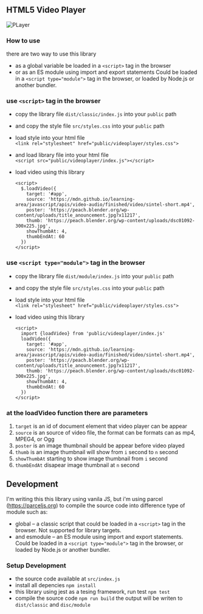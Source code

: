 ## HTML5 Video Player
![PLayer](https://media3.giphy.com/media/RgCbpcmdvm6nCBHUsQ/giphy.gif)

### How to use
there are two way to use this library
- as a global variable be loaded in a `<script>` tag in the browser
- or as an ES module using import and export statements Could be loaded in a `<script type="module">` tag in the browser, or loaded by Node.js or another bundler.

### use `<script>` tag in the browser
 - copy the library file `dist/classic/index.js` into your `public` path
 - and copy the style file `src/styles.css` into your `public` path
 - load style into your html file<br>
   `<link rel="stylesheet" href="public/videoplayer/styles.css">`<br>
 - and load library file into your html file<br>
   `<script src="public/videoplayer/index.js"></script>`<br>
- load video using this library

  ```
  <script>
    $.loadVideo({
      target: '#app',
      source: 'https://mdn.github.io/learning-area/javascript/apis/video-audio/finished/video/sintel-short.mp4',
      poster: 'https://peach.blender.org/wp-content/uploads/title_anouncement.jpg?x11217',
      thumb: 'https://peach.blender.org/wp-content/uploads/dsc01092-300x225.jpg',
      showThumbAt: 4,
      thumbEndAt: 60
    })
  </script>
  ```

### use `<script type="module">` tag in the browser
 - copy the library file `dist/module/index.js` into your `public` path
 - and copy the style file `src/styles.css` into your `public` path
 - load style into your html file<br>
   `<link rel="stylesheet" href="public/videoplayer/styles.css">`<br>
- load video using this library

  ```
  <script>
    import {loadVideo} from 'public/videoplayer/index.js'
    loadVideo({
      target: '#app',
      source: 'https://mdn.github.io/learning-area/javascript/apis/video-audio/finished/video/sintel-short.mp4',
      poster: 'https://peach.blender.org/wp-content/uploads/title_anouncement.jpg?x11217',
      thumb: 'https://peach.blender.org/wp-content/uploads/dsc01092-300x225.jpg',
      showThumbAt: 4,
      thumbEndAt: 60
    })
  </script>
  ```

### at the loadVideo function there are parameters
1. `target` is an id of document element that video player can be appear
2. `source` is an source of video file, the format can be formats can as mp4, MPEG4, or Ogg
3. `poster` is an image thumbnail should be appear before video played
3. `thumb` is an image thumbnail will show from `i` second to `n` second
4. `showThumbAt` starting to show image thumbnail from `i` second
5. `thumbEndAt` disapear image thumbnail at `n` second

## Development
I'm writing this this library using vanila JS, but i'm using parcel (https://parceljs.org) to compile the source code into difference type of module such as:
- global – a classic script that could be loaded in a `<script>` tag in the browser. Not supported for library targets.
- and esmodule – an ES module using import and export statements. Could be loaded in a `<script type="module">` tag in the browser, or loaded by Node.js or another bundler.
 
### Setup Development
 - the source code available at `src/index.js`
 - install all depencies `npm install` 
 - this library using jest as a tesing framework, run test `npm test`
 - compile the source code `npm run build` the output will be writen to `dist/classic` and `disc/module`